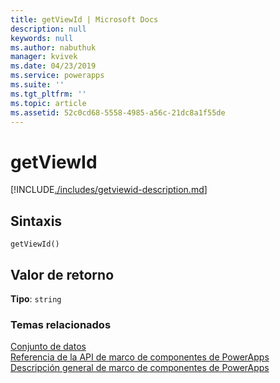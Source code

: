 ```yaml
---
title: getViewId | Microsoft Docs
description: null
keywords: null
ms.author: nabuthuk
manager: kvivek
ms.date: 04/23/2019
ms.service: powerapps
ms.suite: ''
ms.tgt_pltfrm: ''
ms.topic: article
ms.assetid: 52c0cd68-5558-4985-a56c-21dc8a1f55de
---
```


# <a name="getviewid"></a>getViewId

[!INCLUDE[./includes/getviewid-description.md](./includes/getviewid-description.md)]

## <a name="syntax"></a>Sintaxis

`getViewId()`

## <a name="return-value"></a>Valor de retorno

**Tipo**: `string`


### <a name="related-topics"></a>Temas relacionados

[Conjunto de datos](../dataset.md)<br/>
[Referencia de la API de marco de componentes de PowerApps](../../reference/index.md)<br/>
[Descripción general de marco de componentes de PowerApps](../../overview.md)